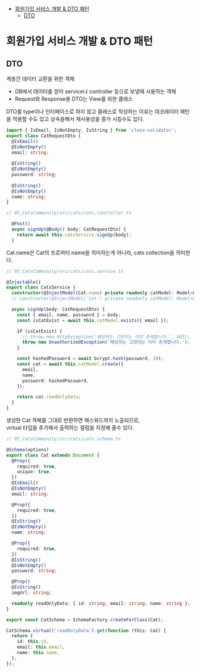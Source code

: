 <!-- TOC -->

- [회원가입 서비스 개발 & DTO 패턴](#%ED%9A%8C%EC%9B%90%EA%B0%80%EC%9E%85-%EC%84%9C%EB%B9%84%EC%8A%A4-%EA%B0%9C%EB%B0%9C--dto-%ED%8C%A8%ED%84%B4)
  - [DTO](#dto)

<!-- /TOC -->

# 회원가입 서비스 개발 & DTO 패턴

## DTO
계층간 데이터 교환을 위한 객체  
- DB에서 데이터를 얻어 service나 controller 등으로 보낼때 사용하는 객체
- Request와 Response용 DTO는 View를 위한 클래스

DTO를 type이나 인터페이스로 하지 않고 클래스로 작성하는 이유는 데코레이터 패턴을 적용할 수도 있고 상속을해서 재사용성을 증가 시킬수도 있다.
``` typescript
import { IsEmail, IsNotEmpty, IsString } from 'class-validator';
export class CatRequestDto {
  @IsEmail()
  @IsNotEmpty()
  email: string;
  
  @IsString()
  @IsNotEmpty()
  password: string;
  
  @IsString()
  @IsNotEmpty()
  name: string;
}
```

``` typescript
// 05_CatsCommunity/src/cats/cats.controller.ts

  @Post()
  async signUp(@Body() body: CatRequestDto) {
    return await this.catsService.signUp(body);
  }
```

Cat.name은 Cat의 프로퍼티 name을 의미하는게 아니라, cats collection을 의미한다.
``` typescript
// 05_CatsCommunity/src/cats/cats.service.ts

@Injectable()
export class CatsService {
  constructor(@InjectModel(Cat.name) private readonly catModel: Model<Cat>) {}
  // constructor(@InjectModel('Cat') private readonly catModel: Model<Cat>) {}

  async signUp(body: CatRequestDto) {
    const { email, name, password } = body;
    const isCatExist = await this.catModel.exists({ email });

    if (isCatExist) {
      // throw new HttpException('해당하는 고양이는 이미 존재합니다.', 403);
      throw new UnauthorizedException('해당하는 고양이는 이미 존재합니다.');
    }

    const hashedPassword = await bcrypt.hash(password, 10);
    const cat = await this.catModel.create({
      email,
      name,
      password: hashedPassword,
    });

    return cat.readOnlyData;
  }
}

```

생성한 Cat 객체를 그대로 반환하면 패스워드까지 노출되므로,  
virtual 타입을 추가해서 출력하는 컬럼을 지정해 줄수 있다.
``` typescript
// 05_CatsCommunity/src/cats/cats.schema.ts

@Schema(options)
export class Cat extends Document {
  @Prop({
    required: true,
    unique: true,
  })
  @IsEmail()
  @IsNotEmpty()
  email: string;

  @Prop({
    required: true,
  })
  @IsString()
  @IsNotEmpty()
  name: string;

  @Prop({
    required: true,
  })
  @IsString()
  @IsNotEmpty()
  password: string;

  @Prop()
  @IsString()
  imgUrl: string;

  readonly readOnlyData: { id: string; email: string; name: string };
}

export const CatSchema = SchemaFactory.createForClass(Cat);

CatSchema.virtual('readOnlyData').get(function (this: Cat) {
  return {
    id: this.id,
    email: this.email,
    name: this.name,
  };
});
```
